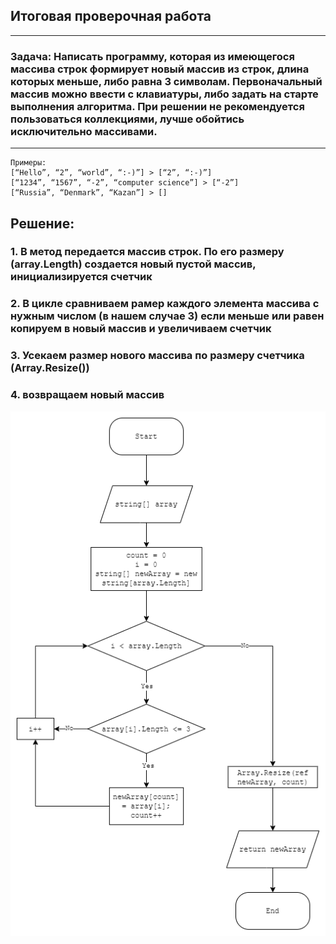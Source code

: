 ## Итоговая проверочная работа
___

### Задача: Написать программу, которая из имеющегося массива строк формирует новый массив из строк, длина которых меньше, либо равна 3 символам. Первоначальный массив можно ввести с клавиатуры, либо задать на старте выполнения алгоритма. При решении не рекомендуется пользоваться коллекциями, лучше обойтись исключительно массивами.
___
~~~
Примеры:
[“Hello”, “2”, “world”, “:-)”] > [“2”, “:-)”]
[“1234”, “1567”, “-2”, “computer science”] > [“-2”]
[“Russia”, “Denmark”, “Kazan”] > []
~~~
## Решение:
### 1. В метод передается массив строк. По его размеру (array.Length) создается новый пустой массив, инициализируется счетчик


### 2. В цикле сравниваем рамер каждого элемента массива с нужным числом (в нашем случае 3) если меньше или равен копируем в новый массив и увеличиваем счетчик
 
### 3. Усекаем размер нового массива по размеру счетчика (Array.Resize())
 
### 4. возвращаем новый массив
 
![Algorithm](Block1Exam-Algo.drawio.png)